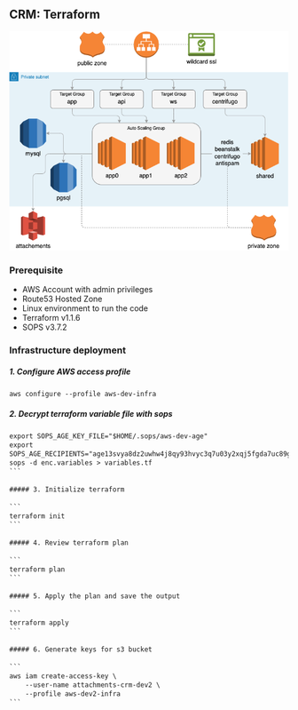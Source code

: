 CRM: Terraform
-------------------------------------------

![](../../docs/imgs/infrastructure.png)


### Prerequisite ###

* AWS Account with admin privileges
* Route53 Hosted Zone
* Linux environment to run the code
* Terraform v1.1.6
* SOPS v3.7.2

### Infrastructure deployment

##### 1. Configure AWS access profile
```
aws configure --profile aws-dev-infra
```

##### 2. Decrypt terraform variable file with sops

````
export SOPS_AGE_KEY_FILE="$HOME/.sops/aws-dev-age"
export SOPS_AGE_RECIPIENTS="age13svya8dz2uwhw4j8qy93hvyc3q7u03y2xqj5fgda7uc89gmsvcqqh62nf0"
sops -d enc.variables > variables.tf
```

##### 3. Initialize terraform

```
terraform init
```

##### 4. Review terraform plan

```
terraform plan
```

##### 5. Apply the plan and save the output

```
terraform apply
```

##### 6. Generate keys for s3 bucket

```
aws iam create-access-key \
    --user-name attachments-crm-dev2 \
    --profile aws-dev2-infra
```

